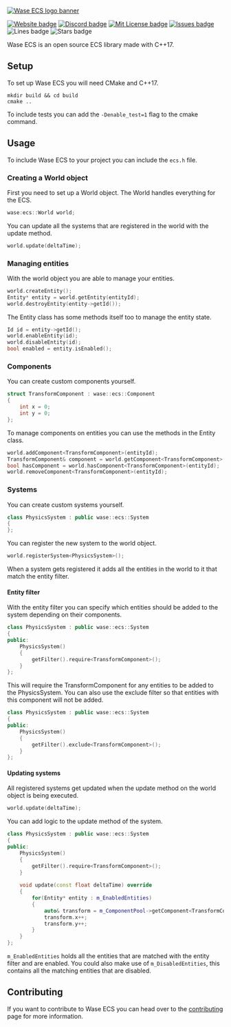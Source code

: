 [![Wase ECS logo banner](https://wase-engine.com/img/wase-ecs-banner.png)](https://wase-engine.com/)

[![Website badge](https://img.shields.io/website?up_message=online&url=https%3A%2F%2Fwase-engine.com%2F)](https://wase-engine.com/)
[![Discord badge](https://img.shields.io/discord/864845724444393472?label=discord)](https://discord.gg/2RBMMxMJ7R)
[![Mit License badge](https://img.shields.io/github/license/wase-ecs/wase-ecs)](https://github.com/Wase-ECS/wase-ecs/blob/main/LICENSE)
[![Issues badge](https://img.shields.io/github/issues/Wase-ECS/wase-ecs)](https://github.com/Wase-ECS/wase-ecs/issues)
![Lines badge](https://img.shields.io/tokei/lines/github/Wase-ECS/wase-ecs)
![Stars badge](https://img.shields.io/github/stars/Wase-ECS/wase-ecs?style=social)

Wase ECS is an open source ECS library made with C++17.

## Setup
To set up Wase ECS you will need CMake and C++17.
```
mkdir build && cd build
cmake ..
```
To include tests you can add the `-Denable_test=1` flag to the cmake command.

## Usage

To include Wase ECS to your project you can include the `ecs.h` file.

### Creating a World object
First you need to set up a World object. The World handles everything for the ECS.
```c++
wase:ecs::World world;
```

You can update all the systems that are registered in the world with the update method.
```c++
world.update(deltaTime);
```

### Managing entities
With the world object you are able to manage your entities.
```c++
world.createEntity();
Entity* entity = world.getEntity(entityId);
world.destroyEntity(entity->getId());
```

The Entity class has some methods itself too to manage the entity state.
```c++
Id id = entity->getId();
world.enableEntity(id);
world.disableEntity(id);
bool enabled = entity.isEnabled();
```

### Components
You can create custom components yourself.
```c++
struct TransformComponent : wase::ecs::Component
{
    int x = 0;
    int y = 0;
};
```

To manage components on entities you can use the methods in the Entity class.
```c++
world.addComponent<TransformComponent>(entityId);
TransformComponent& component = world.getComponent<TransformComponent>(entityId);
bool hasComponent = world.hasComponent<TransformComponent>(entityId);
world.removeComponent<TransformComponent>(entityId);
```

### Systems
You can create custom systems yourself.
```c++
class PhysicsSystem : public wase::ecs::System 
{
};
```

You can register the new system to the world object.
```c++
world.registerSystem<PhysicsSystem>();
```
When a system gets registered it adds all the entities in the world to it that match the entity filter.

#### Entity filter
With the entity filter you can specify which entities should be added to the system depending on their components.
```c++
class PhysicsSystem : public wase::ecs::System 
{
public:
    PhysicsSystem()
    {
        getFilter().require<TransformComponent>();
    }
};
```
This will require the TransformComponent for any entities to be added to the PhysicsSystem.
You can also use the exclude filter so that entities with this component will not be added.
```c++
class PhysicsSystem : public wase::ecs::System 
{
public:
    PhysicsSystem()
    {
        getFilter().exclude<TransformComponent>();
    }
};
```

#### Updating systems
All registered systems get updated when the update method on the world object is being executed.
```c++
world.update(deltaTime);
```

You can add logic to the update method of the system.
```c++
class PhysicsSystem : public wase::ecs::System 
{
public:
    PhysicsSystem()
    {
        getFilter().require<TransformComponent>();
    }
    
    void update(const float deltaTime) override
    {
        for(Entity* entity : m_EnabledEntities)
        {
            auto& transform = m_ComponentPool->getComponent<TransformComponent>(entity->getId());
            transform.x++;
            transform.y++;
        }
    }
};
```
`m_EnabledEntities` holds all the entities that are matched with the entity filter and are enabled. You could also make use of `m_DisabledEntities`, this contains all the matching entities that are disabled.

## Contributing
If you want to contribute to Wase ECS you can head over to the [contributing](https://github.com/Wase-ECS/wase-ecs/blob/main/CONTRIBUTING.md) page for more information.
